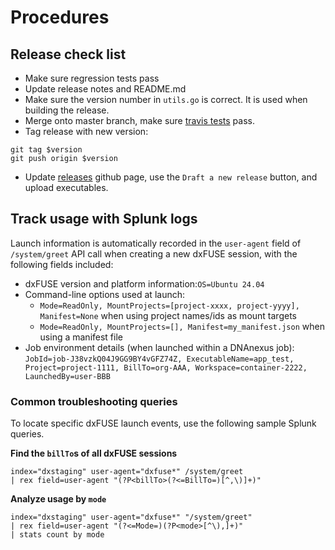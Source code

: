 # Procedures

## Release check list
- Make sure regression tests pass
- Update release notes and README.md
- Make sure the version number in `utils.go` is correct. It is used
when building the release.
- Merge onto master branch, make sure [travis tests](https://travis-ci.org/dnanexus/dxfuse) pass.
- Tag release with new version:
```
git tag $version
git push origin $version
```
- Update [releases](https://github.com/dnanexus/dxfuse/releases) github page, use the `Draft a new release` button, and upload executables.

## Track usage with Splunk logs

Launch information is automatically recorded in the `user-agent` field of `/system/greet` API call when creating a new dxFUSE session, with the following fields included:
- dxFUSE version and platform information:`OS=Ubuntu 24.04`
- Command-line options used at launch: 
    - `Mode=ReadOnly, MountProjects=[project-xxxx, project-yyyy], Manifest=None` when using project names/ids as mount targets
    - `Mode=ReadOnly, MountProjects=[], Manifest=my_manifest.json` when using a manifest file
- Job environment details (when launched within a DNAnexus job): `JobId=job-J38vzkQ04J9GG9BY4vGFZ74Z, ExecutableName=app_test, Project=project-1111, BillTo=org-AAA, Workspace=container-2222, LaunchedBy=user-BBB`

### Common troubleshooting queries

To locate specific dxFUSE launch events, use the following sample Splunk queries. 

**Find the `billTo`s of all dxFUSE sessions**

```splunk
index="dxstaging" user-agent="dxfuse*" /system/greet 
| rex field=user-agent "(?P<billTo>(?<=BillTo=)[^,\)]+)"
```

**Analyze usage by `mode`**
```splunk
index="dxstaging" user-agent="dxfuse*" "/system/greet"
| rex field=user-agent "(?<=Mode=)(?P<mode>[^\),]+)"
| stats count by mode
```
